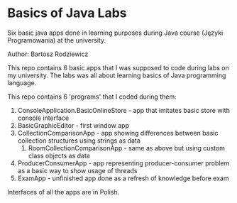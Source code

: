 # Basics of Java Labs
Six basic java apps done in learning purposes during Java course (Języki Programowania) at the university.

Author: Bartosz Rodziewicz

This repo contains 6 basic apps that I was supposed to code during labs on my university.
The labs was all about learning basics of Java programming language.

This repo contains 6 'programs' that I coded during them:
1. ConsoleApplication.BasicOnlineStore - app that imitates basic store with console interface
2. BasicGraphicEditor - first window app
3. CollectionComparisonApp - app showing differences between basic collection structures using strings as data
   1. RoomCollectionComparisonApp - same as above but using custom class objects as data
4. ProducerConsumerApp - app representing producer-consumer problem as a basic way to show usage of threads
5. ExamApp - unfinished app done as a refresh of knowledge before exam

Interfaces of all the apps are in Polish.
